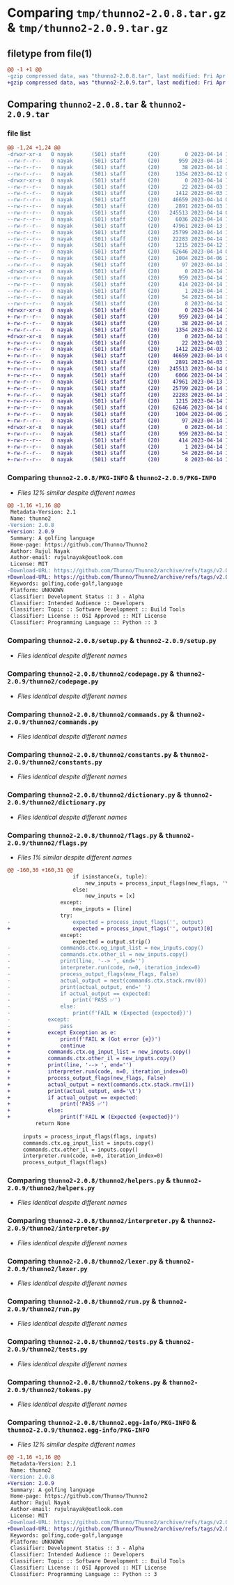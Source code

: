 # Comparing `tmp/thunno2-2.0.8.tar.gz` & `tmp/thunno2-2.0.9.tar.gz`

## filetype from file(1)

```diff
@@ -1 +1 @@
-gzip compressed data, was "thunno2-2.0.8.tar", last modified: Fri Apr 14 18:54:33 2023, max compression
+gzip compressed data, was "thunno2-2.0.9.tar", last modified: Fri Apr 14 19:09:18 2023, max compression
```

## Comparing `thunno2-2.0.8.tar` & `thunno2-2.0.9.tar`

### file list

```diff
@@ -1,24 +1,24 @@
-drwxr-xr-x   0 nayak      (501) staff       (20)        0 2023-04-14 18:54:33.341474 thunno2-2.0.8/
--rw-r--r--   0 nayak      (501) staff       (20)      959 2023-04-14 18:54:33.341352 thunno2-2.0.8/PKG-INFO
--rw-r--r--   0 nayak      (501) staff       (20)       38 2023-04-14 18:54:33.341510 thunno2-2.0.8/setup.cfg
--rw-r--r--   0 nayak      (501) staff       (20)     1354 2023-04-12 09:58:27.000000 thunno2-2.0.8/setup.py
-drwxr-xr-x   0 nayak      (501) staff       (20)        0 2023-04-14 18:54:33.340671 thunno2-2.0.8/thunno2/
--rw-r--r--   0 nayak      (501) staff       (20)       22 2023-04-03 16:07:07.000000 thunno2-2.0.8/thunno2/__init__.py
--rw-r--r--   0 nayak      (501) staff       (20)     1412 2023-04-03 16:27:37.000000 thunno2-2.0.8/thunno2/codepage.py
--rw-r--r--   0 nayak      (501) staff       (20)    46659 2023-04-14 08:28:09.000000 thunno2-2.0.8/thunno2/commands.py
--rw-r--r--   0 nayak      (501) staff       (20)     2891 2023-04-03 16:27:37.000000 thunno2-2.0.8/thunno2/constants.py
--rw-r--r--   0 nayak      (501) staff       (20)   245513 2023-04-14 08:28:09.000000 thunno2-2.0.8/thunno2/dictionary.py
--rw-r--r--   0 nayak      (501) staff       (20)     6036 2023-04-14 17:00:15.000000 thunno2-2.0.8/thunno2/flags.py
--rw-r--r--   0 nayak      (501) staff       (20)    47961 2023-04-13 17:15:28.000000 thunno2-2.0.8/thunno2/helpers.py
--rw-r--r--   0 nayak      (501) staff       (20)    25799 2023-04-14 16:37:26.000000 thunno2-2.0.8/thunno2/interpreter.py
--rw-r--r--   0 nayak      (501) staff       (20)    22283 2023-04-14 16:37:26.000000 thunno2-2.0.8/thunno2/lexer.py
--rw-r--r--   0 nayak      (501) staff       (20)     1215 2023-04-12 10:14:32.000000 thunno2-2.0.8/thunno2/run.py
--rw-r--r--   0 nayak      (501) staff       (20)    62646 2023-04-14 08:28:09.000000 thunno2-2.0.8/thunno2/tests.py
--rw-r--r--   0 nayak      (501) staff       (20)     1004 2023-04-06 20:08:08.000000 thunno2-2.0.8/thunno2/tokens.py
--rw-r--r--   0 nayak      (501) staff       (20)       97 2023-04-14 18:52:11.000000 thunno2-2.0.8/thunno2/version.py
-drwxr-xr-x   0 nayak      (501) staff       (20)        0 2023-04-14 18:54:33.341182 thunno2-2.0.8/thunno2.egg-info/
--rw-r--r--   0 nayak      (501) staff       (20)      959 2023-04-14 18:54:33.000000 thunno2-2.0.8/thunno2.egg-info/PKG-INFO
--rw-r--r--   0 nayak      (501) staff       (20)      414 2023-04-14 18:54:33.000000 thunno2-2.0.8/thunno2.egg-info/SOURCES.txt
--rw-r--r--   0 nayak      (501) staff       (20)        1 2023-04-14 18:54:33.000000 thunno2-2.0.8/thunno2.egg-info/dependency_links.txt
--rw-r--r--   0 nayak      (501) staff       (20)       54 2023-04-14 18:54:33.000000 thunno2-2.0.8/thunno2.egg-info/entry_points.txt
--rw-r--r--   0 nayak      (501) staff       (20)        8 2023-04-14 18:54:33.000000 thunno2-2.0.8/thunno2.egg-info/top_level.txt
+drwxr-xr-x   0 nayak      (501) staff       (20)        0 2023-04-14 19:09:18.595983 thunno2-2.0.9/
+-rw-r--r--   0 nayak      (501) staff       (20)      959 2023-04-14 19:09:18.595862 thunno2-2.0.9/PKG-INFO
+-rw-r--r--   0 nayak      (501) staff       (20)       38 2023-04-14 19:09:18.596019 thunno2-2.0.9/setup.cfg
+-rw-r--r--   0 nayak      (501) staff       (20)     1354 2023-04-12 09:58:27.000000 thunno2-2.0.9/setup.py
+drwxr-xr-x   0 nayak      (501) staff       (20)        0 2023-04-14 19:09:18.595187 thunno2-2.0.9/thunno2/
+-rw-r--r--   0 nayak      (501) staff       (20)       22 2023-04-03 16:07:07.000000 thunno2-2.0.9/thunno2/__init__.py
+-rw-r--r--   0 nayak      (501) staff       (20)     1412 2023-04-03 16:27:37.000000 thunno2-2.0.9/thunno2/codepage.py
+-rw-r--r--   0 nayak      (501) staff       (20)    46659 2023-04-14 08:28:09.000000 thunno2-2.0.9/thunno2/commands.py
+-rw-r--r--   0 nayak      (501) staff       (20)     2891 2023-04-03 16:27:37.000000 thunno2-2.0.9/thunno2/constants.py
+-rw-r--r--   0 nayak      (501) staff       (20)   245513 2023-04-14 08:28:09.000000 thunno2-2.0.9/thunno2/dictionary.py
+-rw-r--r--   0 nayak      (501) staff       (20)     6066 2023-04-14 19:07:56.000000 thunno2-2.0.9/thunno2/flags.py
+-rw-r--r--   0 nayak      (501) staff       (20)    47961 2023-04-13 17:15:28.000000 thunno2-2.0.9/thunno2/helpers.py
+-rw-r--r--   0 nayak      (501) staff       (20)    25799 2023-04-14 16:37:26.000000 thunno2-2.0.9/thunno2/interpreter.py
+-rw-r--r--   0 nayak      (501) staff       (20)    22283 2023-04-14 16:37:26.000000 thunno2-2.0.9/thunno2/lexer.py
+-rw-r--r--   0 nayak      (501) staff       (20)     1215 2023-04-14 19:08:45.000000 thunno2-2.0.9/thunno2/run.py
+-rw-r--r--   0 nayak      (501) staff       (20)    62646 2023-04-14 08:28:09.000000 thunno2-2.0.9/thunno2/tests.py
+-rw-r--r--   0 nayak      (501) staff       (20)     1004 2023-04-06 20:08:08.000000 thunno2-2.0.9/thunno2/tokens.py
+-rw-r--r--   0 nayak      (501) staff       (20)       97 2023-04-14 19:09:07.000000 thunno2-2.0.9/thunno2/version.py
+drwxr-xr-x   0 nayak      (501) staff       (20)        0 2023-04-14 19:09:18.595713 thunno2-2.0.9/thunno2.egg-info/
+-rw-r--r--   0 nayak      (501) staff       (20)      959 2023-04-14 19:09:18.000000 thunno2-2.0.9/thunno2.egg-info/PKG-INFO
+-rw-r--r--   0 nayak      (501) staff       (20)      414 2023-04-14 19:09:18.000000 thunno2-2.0.9/thunno2.egg-info/SOURCES.txt
+-rw-r--r--   0 nayak      (501) staff       (20)        1 2023-04-14 19:09:18.000000 thunno2-2.0.9/thunno2.egg-info/dependency_links.txt
+-rw-r--r--   0 nayak      (501) staff       (20)       54 2023-04-14 19:09:18.000000 thunno2-2.0.9/thunno2.egg-info/entry_points.txt
+-rw-r--r--   0 nayak      (501) staff       (20)        8 2023-04-14 19:09:18.000000 thunno2-2.0.9/thunno2.egg-info/top_level.txt
```

### Comparing `thunno2-2.0.8/PKG-INFO` & `thunno2-2.0.9/PKG-INFO`

 * *Files 12% similar despite different names*

```diff
@@ -1,16 +1,16 @@
 Metadata-Version: 2.1
 Name: thunno2
-Version: 2.0.8
+Version: 2.0.9
 Summary: A golfing language
 Home-page: https://github.com/Thunno/Thunno2
 Author: Rujul Nayak
 Author-email: rujulnayak@outlook.com
 License: MIT
-Download-URL: https://github.com/Thunno/Thunno2/archive/refs/tags/v2.0.8.tar.gz
+Download-URL: https://github.com/Thunno/Thunno2/archive/refs/tags/v2.0.9.tar.gz
 Keywords: golfing,code-golf,language
 Platform: UNKNOWN
 Classifier: Development Status :: 3 - Alpha
 Classifier: Intended Audience :: Developers
 Classifier: Topic :: Software Development :: Build Tools
 Classifier: License :: OSI Approved :: MIT License
 Classifier: Programming Language :: Python :: 3
```

### Comparing `thunno2-2.0.8/setup.py` & `thunno2-2.0.9/setup.py`

 * *Files identical despite different names*

### Comparing `thunno2-2.0.8/thunno2/codepage.py` & `thunno2-2.0.9/thunno2/codepage.py`

 * *Files identical despite different names*

### Comparing `thunno2-2.0.8/thunno2/commands.py` & `thunno2-2.0.9/thunno2/commands.py`

 * *Files identical despite different names*

### Comparing `thunno2-2.0.8/thunno2/constants.py` & `thunno2-2.0.9/thunno2/constants.py`

 * *Files identical despite different names*

### Comparing `thunno2-2.0.8/thunno2/dictionary.py` & `thunno2-2.0.9/thunno2/dictionary.py`

 * *Files identical despite different names*

### Comparing `thunno2-2.0.8/thunno2/flags.py` & `thunno2-2.0.9/thunno2/flags.py`

 * *Files 1% similar despite different names*

```diff
@@ -160,30 +160,31 @@
                     if isinstance(x, tuple):
                         new_inputs = process_input_flags(new_flags, '\n'.join(map(repr, x)))
                     else:
                         new_inputs = [x]
                 except:
                     new_inputs = [line]
                 try:
-                    expected = process_input_flags('', output)
+                    expected = process_input_flags('', output)[0]
                 except:
                     expected = output.strip()
-                commands.ctx.og_input_list = new_inputs.copy()
-                commands.ctx.other_il = new_inputs.copy()
-                print(line, '--> ', end='')
-                interpreter.run(code, n=0, iteration_index=0)
-                process_output_flags(new_flags, False)
-                actual_output = next(commands.ctx.stack.rmv(0))
-                print(actual_output, end=' ')
-                if actual_output == expected:
-                    print('PASS ✅')
-                else:
-                    print(f'FAIL ❌ (Expected {expected})')
-            except:
-                pass
+            except Exception as e:
+                print(f'FAIL ❌ (Got error {e})')
+                continue
+            commands.ctx.og_input_list = new_inputs.copy()
+            commands.ctx.other_il = new_inputs.copy()
+            print(line, '--> ', end='')
+            interpreter.run(code, n=0, iteration_index=0)
+            process_output_flags(new_flags, False)
+            actual_output = next(commands.ctx.stack.rmv(1))
+            print(actual_output, end='\t')
+            if actual_output == expected:
+                print('PASS ✅')
+            else:
+                print(f'FAIL ❌ (Expected {expected})')
         return None
 
     inputs = process_input_flags(flags, inputs)
     commands.ctx.og_input_list = inputs.copy()
     commands.ctx.other_il = inputs.copy()
     interpreter.run(code, n=0, iteration_index=0)
     process_output_flags(flags)
```

### Comparing `thunno2-2.0.8/thunno2/helpers.py` & `thunno2-2.0.9/thunno2/helpers.py`

 * *Files identical despite different names*

### Comparing `thunno2-2.0.8/thunno2/interpreter.py` & `thunno2-2.0.9/thunno2/interpreter.py`

 * *Files identical despite different names*

### Comparing `thunno2-2.0.8/thunno2/lexer.py` & `thunno2-2.0.9/thunno2/lexer.py`

 * *Files identical despite different names*

### Comparing `thunno2-2.0.8/thunno2/run.py` & `thunno2-2.0.9/thunno2/run.py`

 * *Files identical despite different names*

### Comparing `thunno2-2.0.8/thunno2/tests.py` & `thunno2-2.0.9/thunno2/tests.py`

 * *Files identical despite different names*

### Comparing `thunno2-2.0.8/thunno2/tokens.py` & `thunno2-2.0.9/thunno2/tokens.py`

 * *Files identical despite different names*

### Comparing `thunno2-2.0.8/thunno2.egg-info/PKG-INFO` & `thunno2-2.0.9/thunno2.egg-info/PKG-INFO`

 * *Files 12% similar despite different names*

```diff
@@ -1,16 +1,16 @@
 Metadata-Version: 2.1
 Name: thunno2
-Version: 2.0.8
+Version: 2.0.9
 Summary: A golfing language
 Home-page: https://github.com/Thunno/Thunno2
 Author: Rujul Nayak
 Author-email: rujulnayak@outlook.com
 License: MIT
-Download-URL: https://github.com/Thunno/Thunno2/archive/refs/tags/v2.0.8.tar.gz
+Download-URL: https://github.com/Thunno/Thunno2/archive/refs/tags/v2.0.9.tar.gz
 Keywords: golfing,code-golf,language
 Platform: UNKNOWN
 Classifier: Development Status :: 3 - Alpha
 Classifier: Intended Audience :: Developers
 Classifier: Topic :: Software Development :: Build Tools
 Classifier: License :: OSI Approved :: MIT License
 Classifier: Programming Language :: Python :: 3
```

